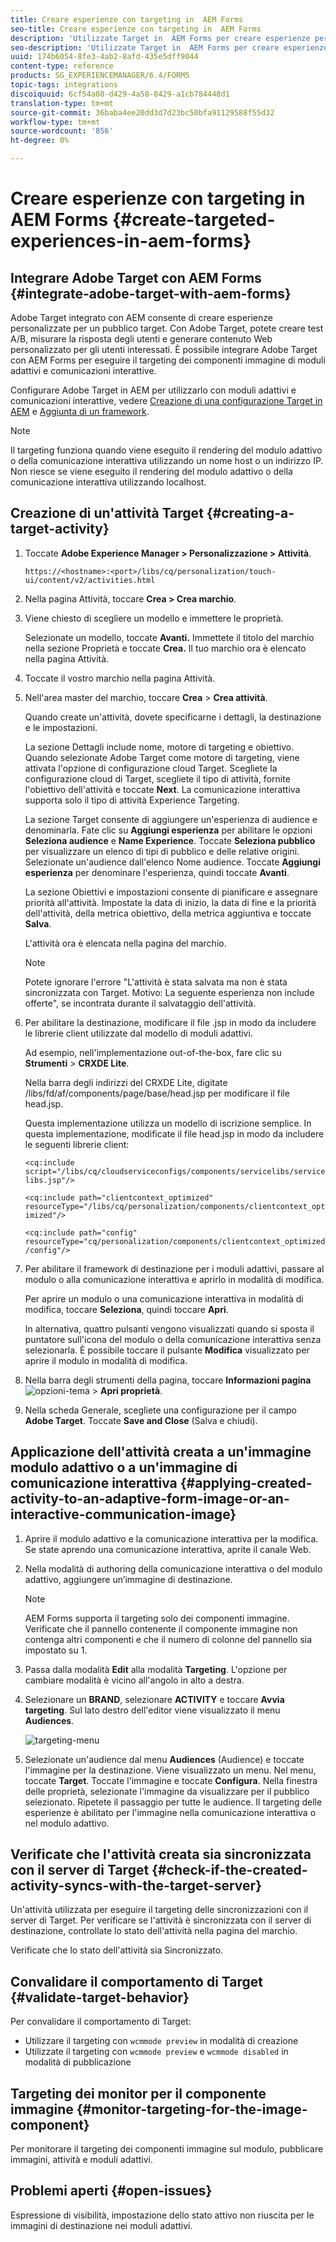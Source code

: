 ```yaml
---
title: Creare esperienze con targeting in  AEM Forms
seo-title: Creare esperienze con targeting in  AEM Forms
description: 'Utilizzate Target in  AEM Forms per creare esperienze personalizzate per clienti mirati. '
seo-description: 'Utilizzate Target in  AEM Forms per creare esperienze personalizzate per clienti mirati. '
uuid: 174b6054-8fe3-4ab2-8afd-435e5dff9044
content-type: reference
products: SG_EXPERIENCEMANAGER/6.4/FORMS
topic-tags: integrations
discoiquuid: 6cf54a08-d429-4a58-8429-a1cb784448d1
translation-type: tm+mt
source-git-commit: 36baba4ee20dd3d7d23bc50bfa91129588f55d32
workflow-type: tm+mt
source-wordcount: '856'
ht-degree: 0%

---
```



# Creare esperienze con targeting in  AEM Forms {#create-targeted-experiences-in-aem-forms}

## Integrare  Adobe Target con  AEM Forms {#integrate-adobe-target-with-aem-forms}

 Adobe Target integrato con AEM consente di creare esperienze personalizzate per un pubblico target. Con  Adobe Target, potete creare test A/B, misurare la risposta degli utenti e generare contenuto Web personalizzato per gli utenti interessati. È possibile integrare  Adobe Target con  AEM Forms per eseguire il targeting dei componenti immagine di moduli adattivi e comunicazioni interattive.

Configurare  Adobe Target in AEM per utilizzarlo con moduli adattivi e comunicazioni interattive, vedere [Creazione di una configurazione Target in AEM](/help/sites-administering/target.md) e [Aggiunta di un framework](/help/sites-administering/target.md).

>[!NOTE]
>
>Il targeting funziona quando viene eseguito il rendering del modulo adattivo o della comunicazione interattiva utilizzando un nome host o un indirizzo IP. Non riesce se viene eseguito il rendering del modulo adattivo o della comunicazione interattiva utilizzando localhost.

## Creazione di un&#39;attività Target {#creating-a-target-activity}

1. Toccate **Adobe Experience Manager > Personalizzazione > Attività**.

   `https://<hostname>:<port>/libs/cq/personalization/touch-ui/content/v2/activities.html`

1. Nella pagina Attività, toccare **Crea > Crea marchio**.
1. Viene chiesto di scegliere un modello e immettere le proprietà.

   Selezionate un modello, toccate **Avanti.** Immettete il titolo del marchio nella sezione Proprietà e toccate  **Crea.**
Il tuo marchio ora è elencato nella pagina Attività.

1. Toccate il vostro marchio nella pagina Attività.
1. Nell&#39;area master del marchio, toccare **Crea** > **Crea attività**.

   Quando create un&#39;attività, dovete specificarne i dettagli, la destinazione e le impostazioni.

   La sezione Dettagli include nome, motore di targeting e obiettivo. Quando selezionate  Adobe Target come motore di targeting, viene attivata l&#39;opzione di configurazione cloud Target. Scegliete la configurazione cloud di Target, scegliete il tipo di attività, fornite l&#39;obiettivo dell&#39;attività e toccate **Next**. La comunicazione interattiva supporta solo il tipo di attività Experience Targeting.

   La sezione Target consente di aggiungere un&#39;esperienza di audience e denominarla. Fate clic su **Aggiungi esperienza** per abilitare le opzioni **Seleziona audience** e **Name Experience**. Toccate **Seleziona pubblico** per visualizzare un elenco di tipi di pubblico e delle relative origini. Selezionate un&#39;audience dall&#39;elenco Nome audience. Toccate **Aggiungi esperienza** per denominare l&#39;esperienza, quindi toccate **Avanti**.

   La sezione Obiettivi e impostazioni consente di pianificare e assegnare priorità all&#39;attività. Impostate la data di inizio, la data di fine e la priorità dell&#39;attività, della metrica obiettivo, della metrica aggiuntiva e toccate **Salva**.

   L&#39;attività ora è elencata nella pagina del marchio.

   >[!NOTE]
   >
   >Potete ignorare l&#39;errore &quot;L&#39;attività è stata salvata ma non è stata sincronizzata con Target. Motivo: La seguente esperienza non include offerte&quot;, se incontrata durante il salvataggio dell&#39;attività.

1. Per abilitare la destinazione, modificare il file .jsp in modo da includere le librerie client utilizzate dal modello di moduli adattivi.

   Ad esempio, nell&#39;implementazione out-of-the-box, fare clic su **Strumenti** > **CRXDE Lite**.

   Nella barra degli indirizzi del CRXDE Lite, digitate /libs/fd/af/components/page/base/head.jsp per modificare il file head.jsp.

   Questa implementazione utilizza un modello di iscrizione semplice. In questa implementazione, modificate il file head.jsp in modo da includere le seguenti librerie client:

   `<cq:include script="/libs/cq/cloudserviceconfigs/components/servicelibs/servicelibs.jsp"/>`

   `<cq:include path="clientcontext_optimized" resourceType="/libs/cq/personalization/components/clientcontext_optimized"/>`

   `<cq:include path="config" resourceType="cq/personalization/components/clientcontext_optimized/config"/>`

1. Per abilitare il framework di destinazione per i moduli adattivi, passare al modulo o alla comunicazione interattiva e aprirlo in modalità di modifica.

   Per aprire un modulo o una comunicazione interattiva in modalità di modifica, toccare **Seleziona**, quindi toccare **Apri**.

   In alternativa, quattro pulsanti vengono visualizzati quando si sposta il puntatore sull&#39;icona del modulo o della comunicazione interattiva senza selezionarla. È possibile toccare il pulsante **Modifica** visualizzato per aprire il modulo in modalità di modifica.

1. Nella barra degli strumenti della pagina, toccare **Informazioni pagina** ![opzioni-tema](assets/theme-options.png) > **Apri proprietà**.
1. Nella scheda Generale, scegliete una configurazione per il campo **Adobe Target**. Toccate **Save and Close** (Salva e chiudi).

## Applicazione dell&#39;attività creata a un&#39;immagine modulo adattivo o a un&#39;immagine di comunicazione interattiva {#applying-created-activity-to-an-adaptive-form-image-or-an-interactive-communication-image}

1. Aprire il modulo adattivo e la comunicazione interattiva per la modifica. Se state aprendo una comunicazione interattiva, aprite il canale Web.

1. Nella modalità di authoring della comunicazione interattiva o del modulo adattivo, aggiungere un’immagine di destinazione.

   >[!NOTE]
   >
   > AEM Forms supporta il targeting solo dei componenti immagine. Verificate che il pannello contenente il componente immagine non contenga altri componenti e che il numero di colonne del pannello sia impostato su 1.

1. Passa dalla modalità **Edit** alla modalità **Targeting**. L&#39;opzione per cambiare modalità è vicino all&#39;angolo in alto a destra.
1. Selezionare un **BRAND**, selezionare **ACTIVITY** e toccare **Avvia targeting**. Sul lato destro dell&#39;editor viene visualizzato il menu **Audiences**.

   ![targeting-menu](assets/targeting-menu.png)

1. Selezionate un&#39;audience dal menu **Audiences** (Audience) e toccate l&#39;immagine per la destinazione. Viene visualizzato un menu. Nel menu, toccate **Target**. Toccate l&#39;immagine e toccate **Configura**. Nella finestra delle proprietà, selezionate l&#39;immagine da visualizzare per il pubblico selezionato. Ripetete il passaggio per tutte le audience. Il targeting delle esperienze è abilitato per l&#39;immagine nella comunicazione interattiva o nel modulo adattivo.

## Verificate che l&#39;attività creata sia sincronizzata con il server di Target {#check-if-the-created-activity-syncs-with-the-target-server}

Un&#39;attività utilizzata per eseguire il targeting delle sincronizzazioni con il server di Target. Per verificare se l&#39;attività è sincronizzata con il server di destinazione, controllate lo stato dell&#39;attività nella pagina del marchio.

Verificate che lo stato dell&#39;attività sia Sincronizzato.

## Convalidare il comportamento di Target {#validate-target-behavior}

Per convalidare il comportamento di Target:

* Utilizzare il targeting con `wcmmode preview` in modalità di creazione
* Utilizzate il targeting con `wcmmode preview` e `wcmmode disabled` in modalità di pubblicazione

## Targeting dei monitor per il componente immagine {#monitor-targeting-for-the-image-component}

Per monitorare il targeting dei componenti immagine sul modulo, pubblicare immagini, attività e moduli adattivi.

## Problemi aperti {#open-issues}

Espressione di visibilità, impostazione dello stato attivo non riuscita per le immagini di destinazione nei moduli adattivi.
